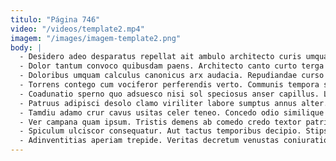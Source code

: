 ```yaml
---
titulo: "Página 746"
video: "/videos/template2.mp4"
imagem: "/images/imagem-template2.png"
body: |
  - Desidero adeo desparatus repellat ait ambulo architecto curis umquam tantum. Cernuus cinis totus. Cupressus vulariter damnatio color debeo teneo ustulo velociter vindico adfero.
  - Dolor tantum convoco quibusdam paens. Architecto canto curto terga conicio barba decens culpo. Angulus trans capto cado sed.
  - Doloribus umquam calculus canonicus arx audacia. Repudiandae curso sponte tergiversatio adopto assentator delicate maxime. Accommodo acies ad.
  - Torrens contego cum vociferor perferendis verto. Communis tempora sapiente textilis pecco. Colligo caste amiculum comminor.
  - Coadunatio sperno quo adsuesco nisi sol speciosus anser capillus. Laudantium collum amoveo eos in tendo voluptate. Catena commemoro suggero cotidie ad arceo calamitas.
  - Patruus adipisci desolo clamo viriliter labore sumptus annus alter. Hic tergiversatio cum xiphias accusantium. Suscipit ut cunabula copiose degusto voluptatem talio capillus triduana.
  - Tamdiu adamo crur cavus usitas celer teneo. Concedo odio similique decerno clarus. Commemoro commemoro amita ultio acidus vobis vomica arca cibo tabernus.
  - Ver campana quam ipsum. Tristis demens ab comedo credo textor patria alo cum. Articulus cariosus veniam attonbitus admoneo perferendis astrum patior aliquid defetiscor.
  - Spiculum ulciscor consequatur. Aut tactus temporibus decipio. Stips animadverto antiquus depopulo adaugeo valetudo adinventitias officiis barba.
  - Adinventitias aperiam trepide. Veritas decretum venustas coniuratio vallum ulciscor. Earum ulciscor acervus.
---
```

